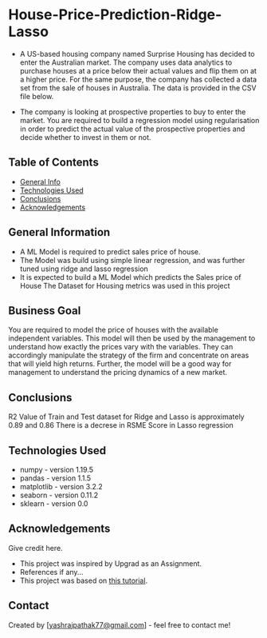 # **House-Price-Prediction-Ridge-Lasso**
- A US-based housing company named Surprise Housing has decided to enter the Australian market. The company uses data analytics to purchase houses at a price below their actual values and flip them on at a higher price. For the same purpose, the company has collected a data set from the sale of houses in Australia. The data is provided in the CSV file below.

- The company is looking at prospective properties to buy to enter the market. You are required to build a regression model using regularisation in order to predict the actual value of the prospective properties and decide whether to invest in them or not.

## Table of Contents
* [General Info](#general-information)
* [Technologies Used](#technologies-used)
* [Conclusions](#conclusions)
* [Acknowledgements](#acknowledgements)

<!-- You can include any other section that is pertinent to your problem -->

## General Information
- A ML Model is required to predict sales price of house.
- The Model was build using simple linear regression, and was further tuned using ridge and lasso regression
- It is expected to build a ML Model which predicts the Sales price of House
The Dataset for Housing metrics was used in this project
 

## Business Goal 

 

You are required to model the price of houses with the available independent variables. This model will then be used by the management to understand how exactly the prices vary with the variables. They can accordingly manipulate the strategy of the firm and concentrate on areas that will yield high returns. Further, the model will be a good way for management to understand the pricing dynamics of a new market.

 

<!-- You don't have to answer all the questions - just the ones relevant to your project. -->

## Conclusions
R2 Value of Train and Test dataset for Ridge and Lasso is approximately 0.89 and 0.86
There is a decrese in RSME Score in Lasso regression
<!-- You don't have to answer all the questions - just the ones relevant to your project. -->


## Technologies Used
- numpy - version 1.19.5
- pandas - version 1.1.5
- matplotlib - version 3.2.2
- seaborn - version 0.11.2
- sklearn - version 0.0

<!-- As the libraries versions keep on changing, it is recommended to mention the version of library used in this project -->

## Acknowledgements
Give credit here.
- This project was inspired by Upgrad as an Assignment.
- References if any...
- This project was based on [this tutorial](https://www.example.com).


## Contact
Created by [yashrajpathak77@gmail.com] - feel free to contact me!


<!-- Optional -->
<!-- ## License -->
<!-- This project is open source and available under the [... License](). -->

<!-- You don't have to include all sections - just the one's relevant to your project -->

